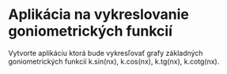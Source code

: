 # Aplikácia na vykreslovanie goniometrických funkcií
Vytvorte aplikáciu ktorá bude vykresľovať grafy základných goniometrických funkcií k.sin(nx), k.cos(nx), k.tg(nx), k.cotg(nx).